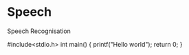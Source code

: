 # Speech
Speech Recognisation 

#include<stdio.h>
int main()
{
   printf("Hello world");
   return 0;
}


 
